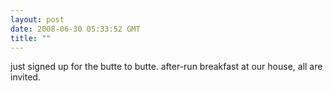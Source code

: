 ```yaml
---
layout: post
date: 2008-06-30 05:33:52 GMT
title: ""
---
```

just signed up for the butte to butte. after-run breakfast at our house, all are invited.